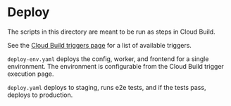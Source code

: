 # Deploy

The scripts in this directory are meant to be run as steps in Cloud Build.

See the [Cloud Build triggers page](https://pantheon.corp.google.com/cloud-build/triggers?project=go-discovery)
for a list of available triggers.

`deploy-env.yaml` deploys the config, worker, and frontend for a single
environment. The environment is configurable from the Cloud Build trigger
execution page.

`deploy.yaml` deploys to staging, runs e2e tests, and if the tests pass,
deploys to production.
